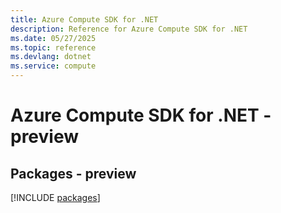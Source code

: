 ```yaml
---
title: Azure Compute SDK for .NET
description: Reference for Azure Compute SDK for .NET
ms.date: 05/27/2025
ms.topic: reference
ms.devlang: dotnet
ms.service: compute
---
```

# Azure Compute SDK for .NET - preview
## Packages - preview
[!INCLUDE [packages](compute-index.md)]
